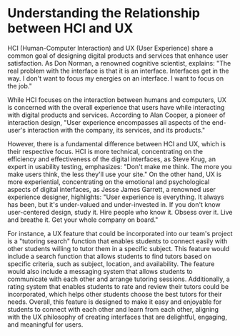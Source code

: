 # Understanding the Relationship between HCI and UX

HCI (Human-Computer Interaction) and UX (User Experience) share a common goal of designing digital products and services that enhance user satisfaction. As Don Norman, a renowned cognitive scientist, explains: "The real problem with the interface is that it is an interface. Interfaces get in the way. I don't want to focus my energies on an interface. I want to focus on the job."

While HCI focuses on the interaction between humans and computers, UX is concerned with the overall experience that users have while interacting with digital products and services. According to Alan Cooper, a pioneer of interaction design, "User experience encompasses all aspects of the end-user's interaction with the company, its services, and its products."

However, there is a fundamental difference between HCI and UX, which is their respective focus. HCI is more technical, concentrating on the efficiency and effectiveness of the digital interfaces, as Steve Krug, an expert in usability testing, emphasizes: "Don't make me think. The more you make users think, the less they'll use your site." On the other hand, UX is more experiential, concentrating on the emotional and psychological aspects of digital interfaces, as Jesse James Garrett, a renowned user experience designer, highlights: "User experience is everything. It always has been, but it's under-valued and under-invested in. If you don't know user-centered design, study it. Hire people who know it. Obsess over it. Live and breathe it. Get your whole company on board."

For instance, a UX feature that could be incorporated into our team's project is a "tutoring search" function that enables students to connect easily with other students willing to tutor them in a specific subject. This feature would include a search function that allows students to find tutors based on specific criteria, such as subject, location, and availability. The feature would also include a messaging system that allows students to communicate with each other and arrange tutoring sessions. Additionally, a rating system that enables students to rate and review their tutors could be incorporated, which helps other students choose the best tutors for their needs. Overall, this feature is designed to make it easy and enjoyable for students to connect with each other and learn from each other, aligning with the UX philosophy of creating interfaces that are delightful, engaging, and meaningful for users.
